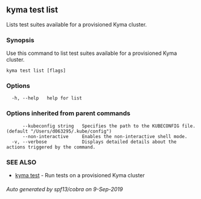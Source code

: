 ## kyma test list

Lists test suites available for a provisioned Kyma cluster.

### Synopsis

Use this command to list test suites available for a provisioned Kyma cluster.

```
kyma test list [flags]
```

### Options

```
  -h, --help   help for list
```

### Options inherited from parent commands

```
      --kubeconfig string   Specifies the path to the KUBECONFIG file. (default "/Users/d063295/.kube/config")
      --non-interactive     Enables the non-interactive shell mode.
  -v, --verbose             Displays detailed details about the actions triggered by the command.
```

### SEE ALSO

* [kyma test](kyma_test.md)	 - Run tests on a provisioned Kyma cluster

###### Auto generated by spf13/cobra on 9-Sep-2019

